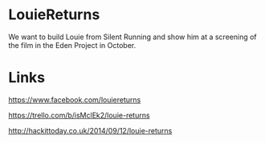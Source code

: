 LouieReturns
============

We want to build Louie from Silent Running and show him at a screening of the film in the Eden Project in October. 

Links
=====

https://www.facebook.com/louiereturns

https://trello.com/b/isMclEk2/louie-returns

http://hackittoday.co.uk/2014/09/12/louie-returns
